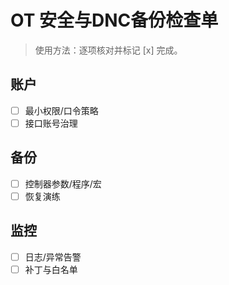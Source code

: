 # OT 安全与DNC备份检查单

> 使用方法：逐项核对并标记 [x] 完成。

## 账户

- [ ] 最小权限/口令策略
- [ ] 接口账号治理

## 备份

- [ ] 控制器参数/程序/宏
- [ ] 恢复演练

## 监控

- [ ] 日志/异常告警
- [ ] 补丁与白名单
